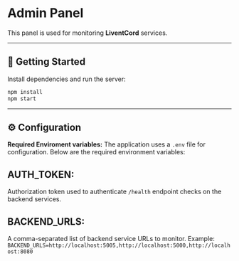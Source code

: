 # **Admin Panel**

This panel is used for monitoring **LiventCord** services.

---

## 🚀 Getting Started

Install dependencies and run the server:

```bash
npm install
npm start
```

---

## ⚙️ Configuration

**Required Enviroment variables:**
The application uses a `.env` file for configuration. Below are the required environment variables:

## **AUTH_TOKEN**:

Authorization token used to authenticate `/health` endpoint checks on the backend services.

## **BACKEND_URLS**:

A comma-separated list of backend service URLs to monitor. Example:
`BACKEND_URLS=http://localhost:5005,http://localhost:5000,http://localhost:8080`
